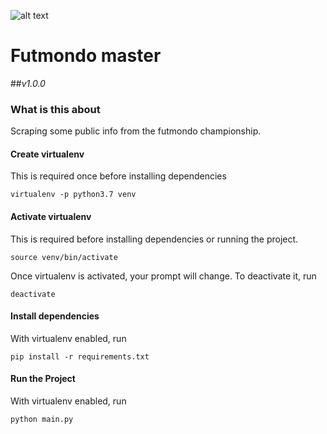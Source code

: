 ![alt text](img/logo.jpg)
# Futmondo master

##_v1.0.0_

### What is this about
Scraping some public info from the futmondo championship.

#### Create virtualenv
This is required once before installing dependencies
```
virtualenv -p python3.7 venv
```
#### Activate virtualenv
This is required before installing dependencies or running the project.
```
source venv/bin/activate
```
Once virtualenv is activated, your prompt will change. To deactivate it, run
```
deactivate
```
#### Install dependencies
With virtualenv enabled, run
```
pip install -r requirements.txt
```
#### Run the Project
With virtualenv enabled, run
```
python main.py
```

